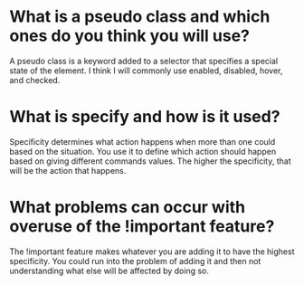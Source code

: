 # What is a pseudo class and which ones do you think you will use?
A pseudo class is a keyword added to a selector that specifies a special state of the element.
I think I will commonly use enabled, disabled, hover, and checked. 

# What is specify and how is it used?
Specificity determines what action happens when more than one could based on the situation. You use it to define which action should happen based on giving different commands values. The higher the specificity, that will be the action that happens. 

# What problems can occur with overuse of the !important feature?
The !important feature makes whatever you are adding it to have the highest specificity. 
You could run into the problem of adding it and then not understanding what else will be affected by doing so. 
